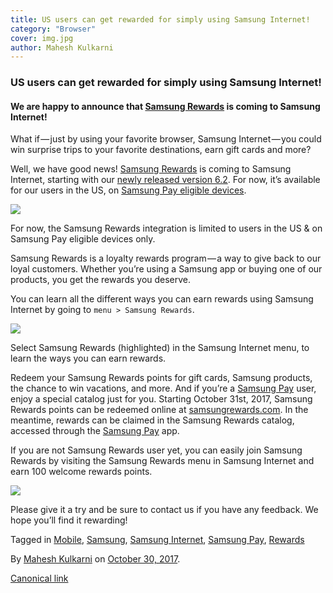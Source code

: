 ```yaml
---
title: US users can get rewarded for simply using Samsung Internet!
category: "Browser"
cover: img.jpg
author: Mahesh Kulkarni
---
```


### US users can get rewarded for simply using Samsung Internet!

#### We are happy to announce that [Samsung Rewards](https://www.samsungrewards.com/rewards/) is coming to Samsung Internet!

What if — just by using your favorite browser, Samsung Internet — you could win surprise trips to your favorite destinations, earn gift cards and more?

Well, we have good news! [Samsung Rewards](https://www.samsungrewards.com/rewards/) is coming to Samsung Internet, starting with our [newly released version 6.2](https://medium.com/samsung-internet-dev/samsung-internet-v6-2-now-stable-ab7f95ed8b4b). For now, it’s available for our users in the US, on [Samsung Pay eligible devices](https://www.samsung.com/us/support/owners/app/samsung-pay).

![](https://cdn-images-1.medium.com/max/800/1*R92dZV93yDmkZUmA7zulzw.png)

For now, the Samsung Rewards integration is limited to users in the US & on Samsung Pay eligible devices only.

Samsung Rewards is a loyalty rewards program — a way to give back to our loyal customers. Whether you’re using a Samsung app or buying one of our products, you get the rewards you deserve.

You can learn all the different ways you can earn rewards using Samsung Internet by going to `menu > Samsung Rewards`.

![](https://cdn-images-1.medium.com/max/800/1*k-gwHQYghswnAy67yLXCDQ.png)

Select Samsung Rewards (highlighted) in the Samsung Internet menu, to learn the ways you can earn rewards.

Redeem your Samsung Rewards points for gift cards, Samsung products, the chance to win vacations, and more. And if you’re a [Samsung Pay](http://www.samsung.com/us/samsung-pay/) user, enjoy a special catalog just for you. Starting October 31st, 2017, Samsung Rewards points can be redeemed online at [samsungrewards.com](https://www.samsungrewards.com). In the meantime, rewards can be claimed in the Samsung Rewards catalog, accessed through the [Samsung Pay](http://www.samsung.com/us/samsung-pay/) app.

If you are not Samsung Rewards user yet, you can easily join Samsung Rewards by visiting the Samsung Rewards menu in Samsung Internet and earn 100 welcome rewards points.

![](https://cdn-images-1.medium.com/max/800/1*k8JvIwgzdHdy6RFWO1cARg.png)

Please give it a try and be sure to contact us if you have any feedback. We hope you’ll find it rewarding!

Tagged in [Mobile](https://medium.com/tag/mobile), [Samsung](https://medium.com/tag/samsung), [Samsung Internet](https://medium.com/tag/samsung-internet), [Samsung Pay](https://medium.com/tag/samsung-pay), [Rewards](https://medium.com/tag/rewards)

By [Mahesh Kulkarni](https://medium.com/@Maheshkk) on [October 30, 2017](https://medium.com/p/8bf4dabb244e).

[Canonical link](https://medium.com/@Maheshkk/us-users-can-get-rewarded-for-simply-using-samsung-internet-8bf4dabb244e)
